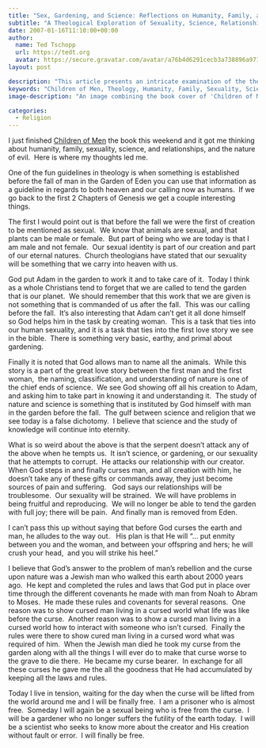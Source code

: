 ```yaml
---
title: "Sex, Gardening, and Science: Reflections on Humanity, Family, and Theology"
subtitle: "A Theological Exploration of Sexuality, Science, Relationships, and the Nature of Evil in the Light of Genesis"
date: 2007-01-16T11:10:00+00:00
author:
  name: Ted Tschopp
  url: https://tedt.org
  avatar: https://secure.gravatar.com/avatar/a76b4d6291cecb3a738896a971bfb903?s=512&d=mp&r=g
layout: post

description: "This article presents an intricate examination of the themes present in 'Children of Men,' including humanity, family, sexuality, science, and relationships. Drawing connections to the Garden of Eden's story, the author explores the nature of evil and the eternal aspects of our existence, ultimately tying it to the Christian faith and the promise of redemption."
keywords: "Children of Men, Theology, Humanity, Family, Sexuality, Science, Relationships, Nature of Evil, Garden of Eden, Genesis, Redemption, Christian Faith"
image-description: "An image combining the book cover of 'Children of Men,' a depiction of the Garden of Eden, and symbolic representations of the themes such as a DNA helix for science, intertwined hands for relationships, and an apple for temptation. The collage symbolizes the multifaceted exploration of the book's themes in relation to theology."

categories:
  - Religion
---
```

I just finished [Children of Men](http://www.amazon.com/exec/obidos/ASIN/0307279901/wwwtschoppnet-20)&nbsp;the book this weekend and it got me thinking about humanity, family, sexuality, science, and relationships, and the nature of evil.&nbsp; Here is where my thoughts led me.

One of the fun guidelines in theology is when something is established before the fall of man in the Garden of Eden you can use that information as a guideline in regards to both heaven and our calling now as humans.&nbsp; If we go back to the first 2 Chapters of Genesis we get a couple interesting things.&nbsp; 

The first I would point out is that before the fall we were the first of creation to be mentioned as sexual.&nbsp; We know that animals are sexual, and that plants can be male or female.&nbsp; But part of being who we are today is that I am male and not female.&nbsp; Our sexual identity is part of our creation and part of our eternal natures.&nbsp; Church theologians have stated that our sexuality will be something that we carry into heaven with us.&nbsp; 

God put Adam in the garden to work it and to take care of it.&nbsp; Today I think as a whole Christians tend to forget that we are called to tend the garden that is our planet.&nbsp;&nbsp;We should remember that this work that we are given is not&nbsp;something that is commanded of us after the fall.&nbsp; This was our calling before the fall.&nbsp; It&rsquo;s also interesting&nbsp;that&nbsp;Adam can&rsquo;t get it all done himself so&nbsp;God helps&nbsp;him in the task&nbsp;by creating woman.&nbsp; This is a task that ties into our human&nbsp;sexuality, and it is a task that ties into the&nbsp;first love story we see in the bible.&nbsp; There is something&nbsp;very basic, earthy, and primal about gardening.&nbsp; &nbsp; 

Finally it is noted that God allows man to name all the animals.&nbsp; While this story is a part of the great love story between the first man and the first woman,&nbsp; the naming, classification, and understanding of nature is one of the chief ends of science.&nbsp; We see God showing off all his creation to Adam, and asking him to take part in knowing it and understanding it.&nbsp; The study of nature and science is something that is instituted by God himself with man in the garden before the fall.&nbsp;&nbsp;The gulf between science and religion that we see today is a false dichotomy.&nbsp; I believe that science and the study of knowledge will continue into eternity.

What is so weird about the above is that the serpent doesn&rsquo;t attack any of the above when he tempts us.&nbsp; It isn&rsquo;t science, or gardening, or our sexuality that he attempts to corrupt.&nbsp; He attacks our relationship with our creator.&nbsp; When God steps in and finally curses man, and all creation with him, he doesn&rsquo;t take any of these gifts or commands away, they just become sources of pain and suffering.&nbsp;&nbsp; God says&nbsp;our relationships will be troublesome.&nbsp; Our sexuality will be strained.&nbsp; We will have problems in being&nbsp;fruitful and reproducing.&nbsp; We will no longer be able to tend the garden with full joy; there will be pain.&nbsp; And finally man is removed from Eden.

I can&rsquo;t pass this up without saying that before God curses the earth and man, he alludes to the way out.&nbsp;&nbsp; His plan is that He will &ldquo;&hellip; put enmity between you and the woman, and between your offspring and hers; he will crush your head,&nbsp; and you will strike his heel.&rdquo; 

I believe that God&rsquo;s answer to the problem of man&rsquo;s rebellion and the curse upon nature was a Jewish man who walked this earth about 2000 years ago.&nbsp; He kept and completed the rules and laws that God put in place over time through the different covenants he made with man from Noah to Abram to Moses.&nbsp; He made these rules and covenants for several reasons.&nbsp; One reason was to show cursed man living in a cursed world what life was like before the curse.&nbsp; Another reason was to show a cursed man living in a cursed world how to interact with someone who isn&rsquo;t cursed.&nbsp; Finally the rules were there to show cured man living in a cursed word what was required of him.&nbsp; When the Jewish man died he took my curse from the garden along with all the things I will ever do to make that curse worse to the grave to die there.&nbsp; He became my curse bearer.&nbsp; In exchange for all these curses he gave me the all the goodness that He had accumulated by keeping all the laws and rules.&nbsp; 

Today I live in tension, waiting for the day when the curse will be lifted from the world around me and I will be finally free.&nbsp; I am a prisoner who is almost free.&nbsp; Someday I will again be a sexual being who is free from the curse.&nbsp; I will be a gardener who no longer suffers the futility of the earth today.&nbsp; I will be a scientist who seeks to know more about the creator and His creation without fault or error.&nbsp; I will finally be free.